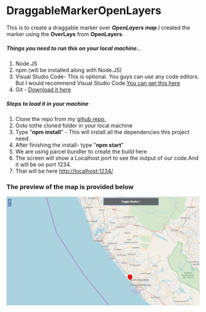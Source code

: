 # DraggableMarkerOpenLayers

This is to create a draggable marker over **_OpenLayers map_**.I created the marker using the **OverLays** from **OpenLayers**.


##### Things you need to run this on your local machine..

1) Node.JS
2) npm (will be installed along with Node.JS)
3) Visual Studio Code- This is optional. You guys can use any code editors. But I would recommend Visual Studio Code.[You can get this here](https://code.visualstudio.com/download)
4) Git - [Download it here](https://git-scm.com/)


##### Steps to load it in your machine

1) Clone the repo from my [gihub repo.](https://github.com/HARIKSREEE/DraggableMarkerOpenLayers)
2) Goto tothe cloned folder in your local machine
3) Type "**npm install**" - This will install all the dependencies this project need.
4) After finishing the install- type "**npm start**" 
5) We are using parcel bundler to create the build here
6) The screen will show a Localhost port to see the output of our code.And it will be on port 1234.
7) That will be here [ http://localhost:1234/]( http://localhost:1234/)

### The preview of the map is provided below

![OpenLayers Map](/MapPreview.PNG)